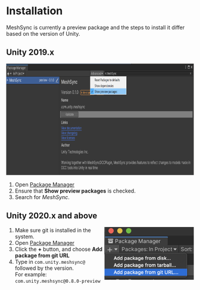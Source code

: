 # Installation

MeshSync is currently a preview package and the steps to install it 
differ based on the version of Unity.

## Unity 2019.x  

<img src="images/PackageManager2019.png" height="300">

1. Open [Package Manager](https://docs.unity3d.com/Manual/upm-ui.html) 
2. Ensure that **Show preview packages** is checked. 
3. Search for *MeshSync*.
  
## Unity 2020.x and above

<img align="right" src="images/PackageManager2020.1.png">

1. Make sure git is installed in the system.
1. Open [Package Manager](https://docs.unity3d.com/Manual/upm-ui.html) 
1. Click the **+** button, and choose **Add package from git URL** 
1. Type in `com.unity.meshsync@` followed by the version.  
   For example: `com.unity.meshsync@0.8.0-preview`



